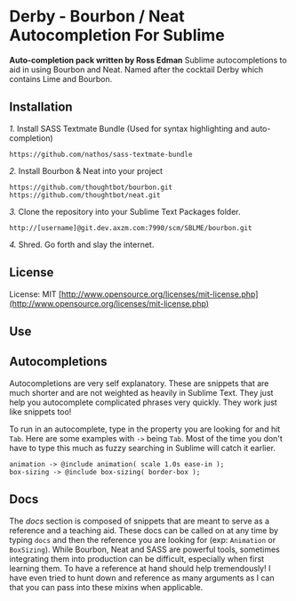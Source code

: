 Derby - Bourbon / Neat Autocompletion For Sublime
=================================================

__Auto-completion pack written by Ross Edman__
Sublime autocompletions to aid in using Bourbon and Neat.
Named after the cocktail Derby which contains Lime and Bourbon.

## Installation

*1.*  Install SASS Textmate Bundle (Used for syntax highlighting and auto-completion)
	
	https://github.com/nathos/sass-textmate-bundle

*2.*  Install Bourbon & Neat into your project
	
	https://github.com/thoughtbot/bourbon.git
	https://github.com/thoughtbot/neat.git

*3.*  Clone the repository into your Sublime Text Packages folder.

    http://[username]@git.dev.axzm.com:7990/scm/SBLME/bourbon.git

*4.*  Shred. Go forth and slay the internet.


## License
License: MIT [http://www.opensource.org/licenses/mit-license.php](http://www.opensource.org/licenses/mit-license.php)

## Use

## Autocompletions

Autocompletions are very self explanatory. These are snippets that are much shorter and are not weighted as heavily in Sublime Text. They just help you autocomplete complicated phrases very quickly. They work just like snippets too!

To run in an autocomplete, type in the property you are looking for and hit `Tab`. Here are some examples with `->` being `Tab`. Most of the time you don't have to type this much as fuzzy searching in Sublime will catch it earlier.
	
	animation -> @include animation( scale 1.0s ease-in );
	box-sizing -> @include box-sizing( border-box );

## Docs

The *docs* section is composed of snippets that are meant to serve as a reference and a teaching aid. These docs can be called on at any time by typing `docs` and then the reference you are looking for (exp: `Animation` or `BoxSizing`). While Bourbon, Neat and SASS are powerful tools, sometimes integrating them into production can be difficult, especially when first learning them. To have a reference at hand should help tremendously! I have even tried to hunt down and reference as many arguments as I can that you can pass into these mixins when applicable.